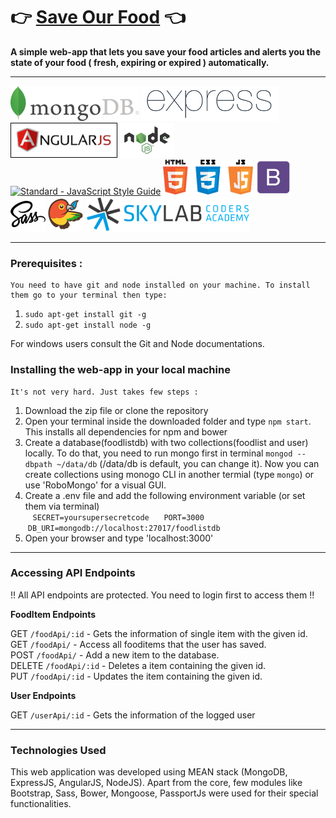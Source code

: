 # :point_right: [Save Our Food](http://save-da-food.herokuapp.com/) :point_left:

**A simple web-app that lets you save your food articles and alerts you the state of your food ( fresh, expiring or expired ) automatically.**

---

[![MongoDB](https://github.com/bijay007/SaveOurFood/blob/master/public/stylesheets/logos/mongodb.png)](https://www.mongodb.com/)
[![ExpressJS](https://github.com/bijay007/SaveOurFood/blob/master/public/stylesheets/logos/expressjs.png)](http://expressjs.com/)
[![AngularJS](https://github.com/bijay007/SaveOurFood/blob/master/public/stylesheets/logos/angularjs.png)](https://angularjs.org/)
[![NodeJS](https://github.com/bijay007/SaveOurFood/blob/master/public/stylesheets/logos/nodejs.png)](https://nodejs.org/)
[![Standard - JavaScript Style Guide](https://img.shields.io/badge/code%20style-standard-brightgreen.svg)](http://standardjs.com/) 
[![HTML5, CSS3 and JS](https://github.com/bijay007/SaveOurFood/blob/master/public/stylesheets/logos/html5-css3-js.png)](https://www.w3.org/) 
[![Bootstrap](https://github.com/bijay007/SaveOurFood/blob/master/public/stylesheets/logos/bootstrap.png)](http://getbootstrap.com/) 
[![SASS](https://github.com/bijay007/SaveOurFood/blob/master/public/stylesheets/logos/sass.png)](http://sass-lang.com/) 
[![Bower](https://github.com/bijay007/SaveOurFood/blob/master/public/stylesheets/logos/bower.png)](https://bower.io//) 
[![Skylab](https://github.com/bijay007/SaveOurFood/blob/master/public/stylesheets/logos/skylab-56.png)](http://www.skylabcoders.com/)

----------

### Prerequisites :
    You need to have git and node installed on your machine. To install them go to your terminal then type:

 1. `sudo apt-get install git -g`
 2. `sudo apt-get install node -g`  
 
For windows users consult the Git and Node documentations.
  
### Installing the web-app in your local machine

    It's not very hard. Just takes few steps :
 1. Download the zip file or clone the repository
 2. Open your terminal inside the downloaded folder and type `npm start`. This installs all dependencies for npm and bower
 3. Create a database(foodlistdb) with two collections(foodlist and user) locally. To do that, you need to run mongo first in terminal `mongod --dbpath ~/data/db` (/data/db is default, you can change it). Now you can create collections using monogo CLI in another termial (type `mongo`) or use 'RoboMongo' for a visual GUI.
 4. Create a .env file and add the following environment variable (or set them via terminal)  
    `SECRET=yoursupersecretcode`  
    `PORT=3000`  
    `DB_URI=mongodb://localhost:27017/foodlistdb`  
 5. Open your browser and type 'localhost:3000'

----------

### Accessing API Endpoints
!! All API endpoints are protected. You need to login first to access them !!

**FoodItem Endpoints**

GET `/foodApi/:id` - Gets the information of single item with the given id.  
GET `/foodApi/` - Access all fooditems that the user has saved.  
POST `/foodApi/` - Add a new item to the database.  
DELETE `/foodApi/:id` - Deletes a item containing the given id.  
PUT `/foodApi/:id` - Updates the item containing the given id.  

**User Endpoints**  

GET `/userApi/:id` - Gets the information of the logged user

----------

### Technologies Used

This web application was developed using MEAN stack (MongoDB, ExpressJS, AngularJS, NodeJS). Apart from the core, few modules like Bootstrap, Sass, Bower, Mongoose, PassportJs were used for their special functionalities.
